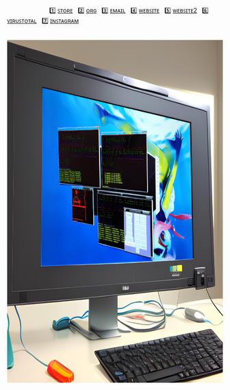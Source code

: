 &nbsp;&nbsp;&nbsp;&nbsp;&nbsp;&nbsp;&nbsp;&nbsp;&nbsp;&nbsp;&nbsp;&nbsp;&nbsp;&nbsp;&nbsp;&nbsp;&nbsp;&nbsp;&nbsp;&nbsp;&nbsp;&nbsp;
&nbsp; 1️⃣ [ꜱᴛᴏʀᴇ](https://cumsoft.gumroad.com)
&nbsp; 2️⃣ [ᴏʀɢ](https://github.com/cumsoftcumsoft)
&nbsp; 3️⃣ [ᴇᴍᴀɪʟ](mailto:cumsoft.subscribe@gmail.com)
&nbsp; 4️⃣ [ᴡᴇʙꜱɪᴛᴇ](https://cumsoft.wixsite.com/cumsoft)
&nbsp; 5️⃣ [ᴡᴇʙꜱɪᴛᴇ2](https://cumsoftcumsoft.github.io/)
&nbsp; 6️⃣ [ᴠɪʀᴜꜱᴛᴏᴛᴀʟ](https://www.virustotal.com/gui/collection/88e81efe67f5153218c0dd5b07ef9cdea6e8e48988132458a6a2bed80780957f)
&nbsp; 7️⃣ [ɪɴꜱᴛᴀɢʀᴀᴍ](https://instagram.com/cumsoftcumsoft?igshid=YmMyMTA2M2Y=) 
</div>
&nbsp;&nbsp;&nbsp;&nbsp;&nbsp;&nbsp;&nbsp;&nbsp;&nbsp;&nbsp;&nbsp;&nbsp;&nbsp;&nbsp;&nbsp;&nbsp;&nbsp;&nbsp;&nbsp;&nbsp;&nbsp;&nbsp;&nbsp;&nbsp;&nbsp;&nbsp;&nbsp;&nbsp;&nbsp;&nbsp;&nbsp;&nbsp;&nbsp;&nbsp;&nbsp;&nbsp;&nbsp;&nbsp;&nbsp;&nbsp;
<!---
<a href="https://cumsoft.gumroad.com">
  <img src="https://raw.githubusercontent.com/BrunnerLivio/brunnerlivio/master/images/welcome.png" alt="CumsoftOS" style="width:600px;height:80px;">
</a> --->
<div align="center">
<a href="https://cumsoft.gumroad.com">
  <img src="https://github.com/cumsoft/cumsoft/blob/8f8dd75355801e3afd13877e2f98435edef2bdfe/cumbuntu_desktop_1024x1024.png" alt="CumsoftOS" style="width:800px;height:800px;">
</a>
<br>
<!---
<a href="https://cumsoft.gumroad.com/l/OvenLTE">
  <img src="https://github.com/cumsoft/cumsoft/blob/a15f0883bc0bc630b8967a4cc369b0685ce9749f/OvenLTE_Flyer2.jpg" alt="OvenLTE" style="width:90px;height:140px;">
</a>
<a href="https://cumsoft.gumroad.com/l/Cumsoft_Cursorority_Pak1">
  <img src="https://github.com/cumsoft/cumsoft/blob/a15f0883bc0bc630b8967a4cc369b0685ce9749f/Cursorority_Pak1_Flyer2.jpg" alt="Cursorority_Pak1" style="width:90px;height:140px;">
</a>
<a href="https://cumsoft.gumroad.com/l/Cumsoft_Cursorority_Pak2beta">
  <img src="https://github.com/cumsoft/cumsoft/blob/da080c90b9d3d8b3374742ec79871a0b2760ca8f/Cursorority_Pak2_Flyer2.jpg" alt="Cumsoft_Cursorority_Pak2beta" style="width:90px;height:140px;">
</a>
<a href="https://cumsoft.gumroad.com/l/Vikiki">
  <img src="https://github.com/cumsoft/cumsoft/blob/a15f0883bc0bc630b8967a4cc369b0685ce9749f/Vikiki_Flyer2.jpg" alt="Vikiki" style="width:90px;height:140px;">
</a>
<a href="https://cumsoft.gumroad.com/l/Teenyweeny">
  <img src="https://github.com/cumsoft/cumsoft/blob/a15f0883bc0bc630b8967a4cc369b0685ce9749f/Teenyweeny_Flyer2.jpg" alt="Teenyweeny" style="width:90px;height:140px;">
</a>
<a href="https://cumsoft.gumroad.com/l/Cumsoft_Cursorority_Pak3">
  <img src="https://github.com/cumsoft/cumsoft/blob/bb976263213fc99febb80ad84a37bac487b71ae9/Cursorority_Pak3_Flyer2.jpg" alt="Cursorority_Pak3" style="width:90px;height:140px;">
</a>
--->
<br>
<br>
<a href="https://github.com/cumsoftcumsoft">
  <!---
<img src="https://static.wixstatic.com/media/5dac0a_f350a68550744e2e97c8b473ce00313f~mv2.gif" style="width:150px;height:150px;"></a>
<img src="https://static.wixstatic.com/media/5dac0a_f350a68550744e2e97c8b473ce00313f~mv2.gif" style="width:150px;height:150px;"></a>

<iframe src="https://www.timeanddate.com/counters/fullscreen.html?mode=m&iso=20230108T00&year=2023&month=1&day=8&hour=0&min=0&sec=0&p0=179&msg=CUMSOFT%20ONE%20YEAR%20ANNIVERSARY" allowTransparency="true" frameborder="0" width="181" height="69"></iframe>
<iframe src="https://www.timeanddate.com/counters/fullscreen.html?mode=a&iso=20230108T00&year=2023&month=1&day=8&hour=0&min=0&sec=0&p0=179&msg=CUMSOFT%20ONE%20YEAR%20ANNIVERSARY" allowTransparency="true" frameborder="0" width="181" height="69"></iframe>
<br>
<div>
Copyright © 2022-Present by Cumsoft. All rights reserved.
<br>
Cumsoft™, Cumsoft™ and CumsoftCumsoft™ are trademarks of Cumsoft.
</div>
   
<h1><img src="https://github.com/Kenor69/Kenor69/blob/c6c48939a9d634229aced2dd61fe2f25393f568e/raccoon-dance%20(1).gif" height="48"><img src="https://github.com/Kenor69/Kenor69/blob/c6c48939a9d634229aced2dd61fe2f25393f568e/raccoon-dance%20(1).gif" height="48"><img src="https://github.com/Kenor69/Kenor69/blob/c6c48939a9d634229aced2dd61fe2f25393f568e/raccoon-dance%20(1).gif" height="48"><img src="https://github.com/Kenor69/Kenor69/blob/c6c48939a9d634229aced2dd61fe2f25393f568e/raccoon-dance%20(1).gif" height="48"><img src="https://github.com/Kenor69/Kenor69/blob/main/raccoon-dance%20(1).gif" height="48"><img src="https://github.com/Kenor69/Kenor69/blob/c6c48939a9d634229aced2dd61fe2f25393f568e/raccoon-dance%20(1).gif" height="48"><img src="https://github.com/Kenor69/Kenor69/blob/c6c48939a9d634229aced2dd61fe2f25393f568e/raccoon-dance%20(1).gif" height="48"></h1>
--->

</p>


